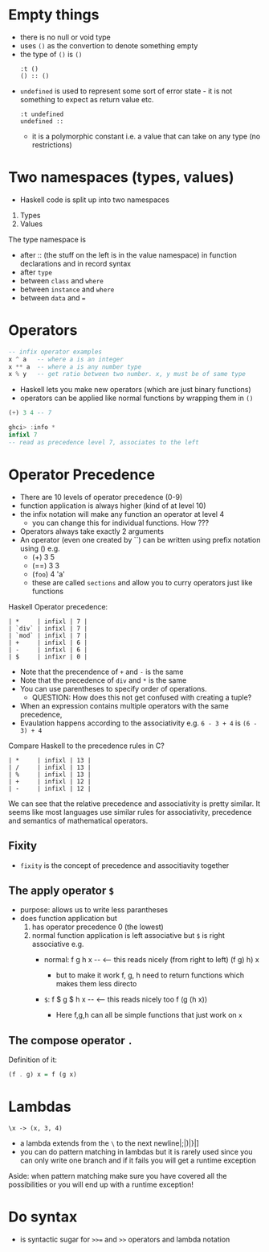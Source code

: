 
# Empty things

* there is no null or void type
* uses `()` as the convertion to denote something empty
* the type of `()` is `()`
    ```
    :t ()
    () :: ()
    ```
* `undefined` is used to represent some sort of error state - it is not something
  to expect as return value etc.
    ```
    :t undefined
    undefined ::
    ```
    * it is a polymorphic constant i.e. a value that can take on any type (no
      restrictions)

# Two namespaces (types, values)

* Haskell code is split up into two namespaces

1. Types
2. Values

The type namespace is

* after :: (the stuff on the left is in the value namespace) in function
  declarations and in record syntax
* after `type`
* between `class` and `where`
* between `instance` and `where`
* between `data` and `=`

# Operators

```haskell
-- infix operator examples
x ^ a   -- where a is an integer
x ** a  -- where a is any number type
x % y   -- get ratio between two number. x, y must be of same type
```

* Haskell lets you make new operators (which are just binary functions)
* operators can be applied like normal functions by wrapping them in `()`

```haskell
(+) 3 4 -- 7
```

```haskell
ghci> :info *
infixl 7
-- read as precedence level 7, associates to the left
```

# Operator Precedence


* There are 10 levels of operator precedence (0-9)
* function application is always higher (kind of at level 10)
* the infix notation will make any function an operator at level 4
    * you can change this for individual functions. How ???
* Operators always take exactly 2 arguments
* An operator (even one created by \`\`) can be written using prefix notation using () e.g.
    * (+) 3 5
    * (==) 3 3
    * (`foo`) 4 'a'
    * these are called `sections` and allow you to curry operators just like
      functions

Haskell Operator precedence:

```
| *     | infixl | 7 |
| `div` | infixl | 7 |
| `mod` | infixl | 7 |
| +     | infixl | 6 |
| -     | infixl | 6 |
| $     | infixr | 0 |
```

* Note that the precendence of `+` and `-` is the same
* Note that the precedence of `div` and `*` is the same
* You can use parentheses to specify order of operations.
    * QUESTION: How does this not get confused with creating a tuple?
* When an expression contains multiple operators with the same precedence,
* Evaulation happens according to the associativity e.g. `6 - 3 + 4` is `(6 - 3) + 4`

Compare Haskell to the precedence rules in C?

```
| *     | infixl | 13 |
| /     | infixl | 13 |
| %     | infixl | 13 |
| +     | infixl | 12 |
| -     | infixl | 12 |
```

We can see that the relative precedence and associativity is pretty similar.
It seems like most languages use similar rules for associativity, precedence and
semantics of mathematical operators.


## Fixity

* `fixity` is the concept of precedence and associtiavity together

## The apply operator `$`

* purpose: allows us to write less parantheses
* does function application but
    1. has operator precedence 0 (the lowest)
    2. normal function application is left associative but `$` is right associative e.g.
        * normal:   f g h x -- <-- this reads nicely (from right to left)
                    (f g) h) x
            * but to make it work  f, g, h need to return functions which makes
              them less directo

        * `$`:      f $ g $ h x -- <-- this reads nicely too
                    f (g (h x))
            * Here f,g,h can all be simple functions that just work on `x`

## The compose operator `.`

Definition of it:

```haskell
(f . g) x = f (g x)
```

# Lambdas

```
\x -> (x, 3, 4)
```

* a lambda extends from the `\` to the next newline|;|)|}|]
* you can do pattern matching in lambdas but it is rarely used since you can
  only write one branch and if it fails you will get a runtime exception

Aside: when pattern matching make sure you have covered all the possibilities or
you will end up with a runtime exception!



# Do syntax

* is syntactic sugar for `>>=` and `>>` operators and lambda notation
